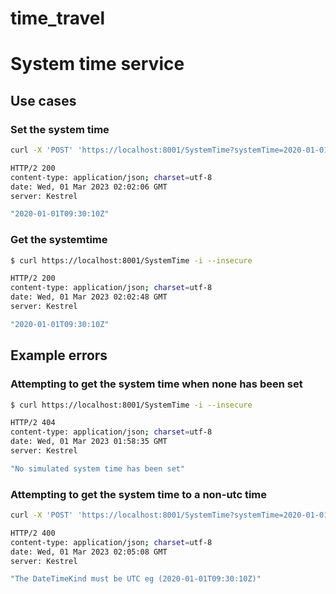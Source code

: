 # time_travel

# System time service

## Use cases

### Set the system time

```sh
curl -X 'POST' 'https://localhost:8001/SystemTime?systemTime=2020-01-01T09%3A30%3A10Z' -i --insecure
```

```sh
HTTP/2 200 
content-type: application/json; charset=utf-8
date: Wed, 01 Mar 2023 02:02:06 GMT
server: Kestrel

"2020-01-01T09:30:10Z"
```

### Get the systemtime

```sh
$ curl https://localhost:8001/SystemTime -i --insecure
```

```sh
HTTP/2 200 
content-type: application/json; charset=utf-8
date: Wed, 01 Mar 2023 02:02:48 GMT
server: Kestrel

"2020-01-01T09:30:10Z"
```

## Example errors

### Attempting to get the system time when none has been set

```sh
$ curl https://localhost:8001/SystemTime -i --insecure
```

```sh
HTTP/2 404 
content-type: application/json; charset=utf-8
date: Wed, 01 Mar 2023 01:58:35 GMT
server: Kestrel

"No simulated system time has been set"
```


### Attempting to get the system time to a non-utc time

```sh
curl -X 'POST' 'https://localhost:8001/SystemTime?systemTime=2020-01-01' -i --insecure
```

```sh
HTTP/2 400 
content-type: application/json; charset=utf-8
date: Wed, 01 Mar 2023 02:05:08 GMT
server: Kestrel

"The DateTimeKind must be UTC eg (2020-01-01T09:30:10Z)"
```


